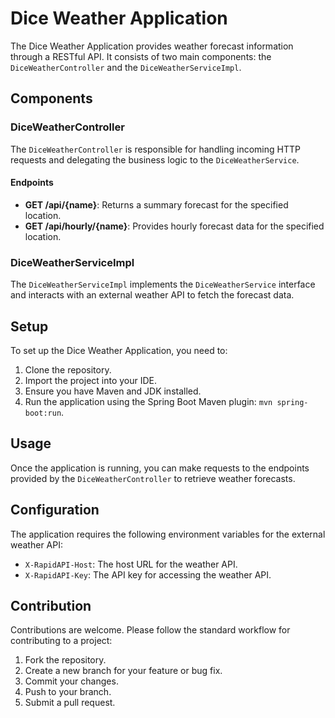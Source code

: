 # Dice Weather Application

The Dice Weather Application provides weather forecast information through a RESTful API. It consists of two main components: the `DiceWeatherController` and the `DiceWeatherServiceImpl`.

## Components

### DiceWeatherController

The `DiceWeatherController` is responsible for handling incoming HTTP requests and delegating the business logic to the `DiceWeatherService`.

#### Endpoints

- **GET /api/{name}**: Returns a summary forecast for the specified location.
- **GET /api/hourly/{name}**: Provides hourly forecast data for the specified location.

### DiceWeatherServiceImpl

The `DiceWeatherServiceImpl` implements the `DiceWeatherService` interface and interacts with an external weather API to fetch the forecast data.

## Setup

To set up the Dice Weather Application, you need to:

1. Clone the repository.
2. Import the project into your IDE.
3. Ensure you have Maven and JDK installed.
4. Run the application using the Spring Boot Maven plugin: `mvn spring-boot:run`.

## Usage

Once the application is running, you can make requests to the endpoints provided by the `DiceWeatherController` to retrieve weather forecasts.

## Configuration

The application requires the following environment variables for the external weather API:

- `X-RapidAPI-Host`: The host URL for the weather API.
- `X-RapidAPI-Key`: The API key for accessing the weather API.

## Contribution

Contributions are welcome. Please follow the standard workflow for contributing to a project:

1. Fork the repository.
2. Create a new branch for your feature or bug fix.
3. Commit your changes.
4. Push to your branch.
5. Submit a pull request.

